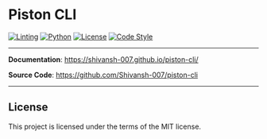 # Piston CLI

[![Linting](https://img.shields.io/github/workflow/status/Shivansh-007/piston-cli/Linting?logo=github)](https://github.com/discord-modmail/modmail/actions/workflows/linting.yml "Lint")
[![Python](https://img.shields.io/static/v1?label=Python&message=3.9&color=blue&logo=Python&style=flat)](https://www.python.org/downloads/ "Python 3.8 | 3.9")
[![License](https://img.shields.io/github/license/discord-modmail/modmail?style=flat&label=License)](./LICENSE "License file")
[![Code Style](https://img.shields.io/static/v1?label=Code%20Style&message=black&color=000000&style=flat)](https://github.com/psf/black "The uncompromising python formatter")
______________________________________________________________________

**Documentation**: <a href="https://shivansh-007.github.io/piston-cli/" target="_blank">https://shivansh-007.github.io/piston-cli/</a>

**Source Code**: <a href="https://github.com/Shivansh-007/piston-cli" target="_blank">https://github.com/Shivansh-007/piston-cli</a>

______________________________________________________________________

## License

This project is licensed under the terms of the MIT license.
